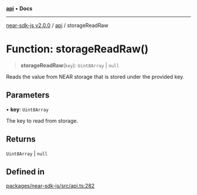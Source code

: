 [**api**](../README.md) • **Docs**

***

[near-sdk-js v2.0.0](../../packages.md) / [api](../README.md) / storageReadRaw

# Function: storageReadRaw()

> **storageReadRaw**(`key`): `Uint8Array` \| `null`

Reads the value from NEAR storage that is stored under the provided key.

## Parameters

• **key**: `Uint8Array`

The key to read from storage.

## Returns

`Uint8Array` \| `null`

## Defined in

[packages/near-sdk-js/src/api.ts:282](https://github.com/dim-daskalov/near-sdk-js/blob/1a0ba6d21107f9be72f7c7293e6bb551722b82bb/packages/near-sdk-js/src/api.ts#L282)
